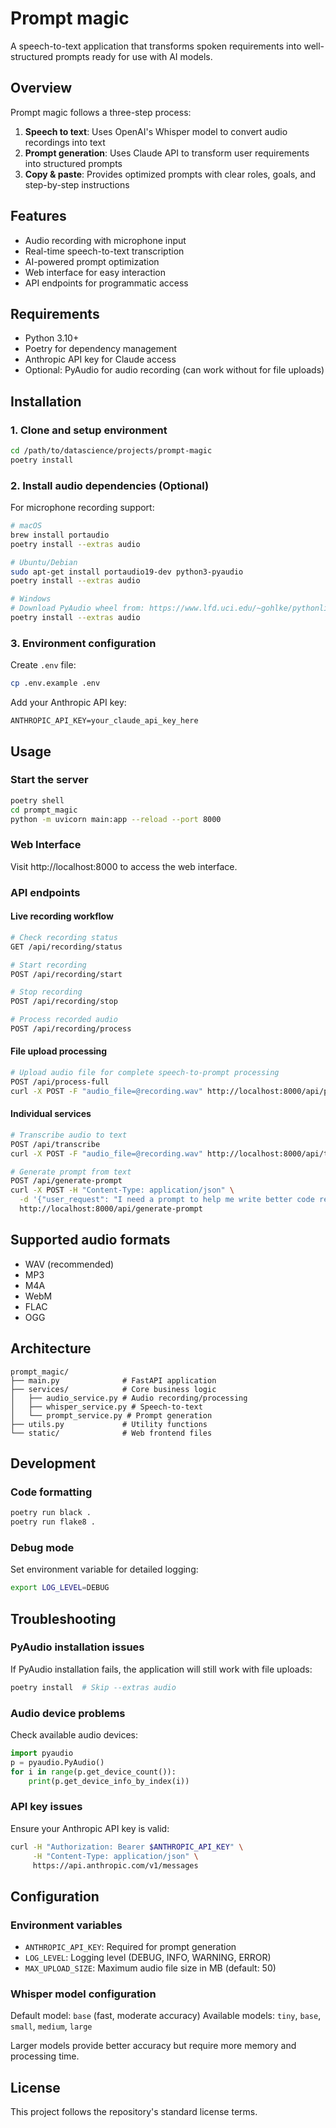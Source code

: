 # Prompt magic

A speech-to-text application that transforms spoken requirements into well-structured prompts ready for use with AI models.

## Overview

Prompt magic follows a three-step process:
1. **Speech to text**: Uses OpenAI's Whisper model to convert audio recordings into text
2. **Prompt generation**: Uses Claude API to transform user requirements into structured prompts
3. **Copy & paste**: Provides optimized prompts with clear roles, goals, and step-by-step instructions

## Features

- Audio recording with microphone input
- Real-time speech-to-text transcription
- AI-powered prompt optimization
- Web interface for easy interaction
- API endpoints for programmatic access

## Requirements

- Python 3.10+
- Poetry for dependency management
- Anthropic API key for Claude access
- Optional: PyAudio for audio recording (can work without for file uploads)

## Installation

### 1. Clone and setup environment

```bash
cd /path/to/datascience/projects/prompt-magic
poetry install
```

### 2. Install audio dependencies (Optional)

For microphone recording support:
```bash
# macOS
brew install portaudio
poetry install --extras audio

# Ubuntu/Debian  
sudo apt-get install portaudio19-dev python3-pyaudio
poetry install --extras audio

# Windows
# Download PyAudio wheel from: https://www.lfd.uci.edu/~gohlke/pythonlibs/#pyaudio
poetry install --extras audio
```

### 3. Environment configuration

Create `.env` file:
```bash
cp .env.example .env
```

Add your Anthropic API key:
```
ANTHROPIC_API_KEY=your_claude_api_key_here
```

## Usage

### Start the server

```bash
poetry shell
cd prompt_magic
python -m uvicorn main:app --reload --port 8000
```

### Web Interface

Visit http://localhost:8000 to access the web interface.

### API endpoints

#### Live recording workflow
```bash
# Check recording status
GET /api/recording/status

# Start recording
POST /api/recording/start

# Stop recording  
POST /api/recording/stop

# Process recorded audio
POST /api/recording/process
```

#### File upload processing
```bash
# Upload audio file for complete speech-to-prompt processing
POST /api/process-full
curl -X POST -F "audio_file=@recording.wav" http://localhost:8000/api/process-full
```

#### Individual services
```bash
# Transcribe audio to text
POST /api/transcribe
curl -X POST -F "audio_file=@recording.wav" http://localhost:8000/api/transcribe

# Generate prompt from text
POST /api/generate-prompt
curl -X POST -H "Content-Type: application/json" \
  -d '{"user_request": "I need a prompt to help me write better code reviews"}' \
  http://localhost:8000/api/generate-prompt
```

## Supported audio formats

- WAV (recommended)
- MP3
- M4A
- WebM
- FLAC
- OGG

## Architecture

```
prompt_magic/
├── main.py              # FastAPI application
├── services/            # Core business logic
│   ├── audio_service.py # Audio recording/processing
│   ├── whisper_service.py # Speech-to-text
│   └── prompt_service.py # Prompt generation
├── utils.py             # Utility functions
└── static/              # Web frontend files
```

## Development

### Code formatting
```bash
poetry run black .
poetry run flake8 .
```

### Debug mode
Set environment variable for detailed logging:
```bash
export LOG_LEVEL=DEBUG
```

## Troubleshooting

### PyAudio installation issues
If PyAudio installation fails, the application will still work with file uploads:
```bash
poetry install  # Skip --extras audio
```

### Audio device problems
Check available audio devices:
```python
import pyaudio
p = pyaudio.PyAudio()
for i in range(p.get_device_count()):
    print(p.get_device_info_by_index(i))
```

### API key issues
Ensure your Anthropic API key is valid:
```bash
curl -H "Authorization: Bearer $ANTHROPIC_API_KEY" \
     -H "Content-Type: application/json" \
     https://api.anthropic.com/v1/messages
```

## Configuration

### Environment variables
- `ANTHROPIC_API_KEY`: Required for prompt generation
- `LOG_LEVEL`: Logging level (DEBUG, INFO, WARNING, ERROR)
- `MAX_UPLOAD_SIZE`: Maximum audio file size in MB (default: 50)

### Whisper model configuration
Default model: `base` (fast, moderate accuracy)
Available models: `tiny`, `base`, `small`, `medium`, `large`

Larger models provide better accuracy but require more memory and processing time.

## License

This project follows the repository's standard license terms.